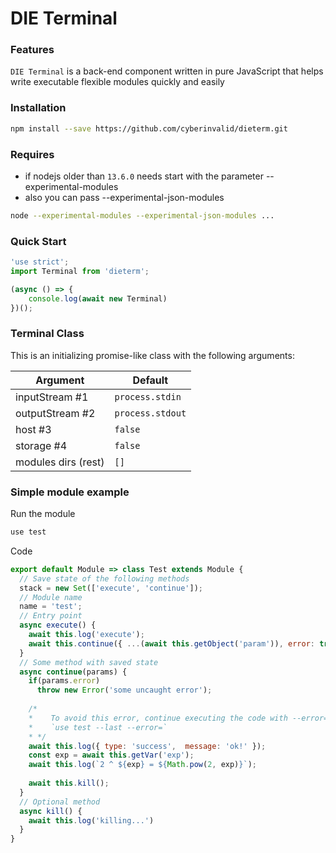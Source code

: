# DIE Terminal

### Features

`DIE Terminal` is a back-end component written in pure JavaScript that helps write executable flexible modules quickly and easily

### Installation

```bash
npm install --save https://github.com/cyberinvalid/dieterm.git
```

### Requires

- if nodejs older than `13.6.0` needs start with the parameter  --experimental-modules
- also you can pass --experimental-json-modules

```bash
node --experimental-modules --experimental-json-modules ...
```

### Quick Start
```javascript
'use strict';
import Terminal from 'dieterm';

(async () => { 
    console.log(await new Terminal) 
})();
```
### Terminal Class

This is an initializing promise-like class with the following arguments:

| Argument | Default |
| ------ | ------ |
| inputStream #1 | `process.stdin` |
| outputStream #2 | `process.stdout` |
| host #3 | `false` |
| storage #4 | `false` |
| modules dirs (rest) | `[]` |

### Simple module example

Run the module
```bash
use test
```

Code

```javascript
export default Module => class Test extends Module {
  // Save state of the following methods
  stack = new Set(['execute', 'continue']);
  // Module name
  name = 'test';
  // Entry point
  async execute() {
    await this.log('execute');
    await this.continue({ ...(await this.getObject('param')), error: true });
  }
  // Some method with saved state
  async continue(params) {
    if(params.error)
      throw new Error('some uncaught error');
        
    /*
    *    To avoid this error, continue executing the code with --error=
    *    `use test --last --error=`
    * */
    await this.log({ type: 'success',  message: 'ok!' });
    const exp = await this.getVar('exp');
    await this.log(`2 ^ ${exp} = ${Math.pow(2, exp)}`);
    
    await this.kill();
  }
  // Optional method
  async kill() {
    await this.log('killing...')
  }
}
```